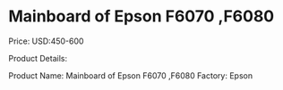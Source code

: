 # Mainboard of Epson F6070 ,F6080

Price: USD:450-600

Product Details:

Product Name:
Mainboard of Epson F6070 ,F6080
Factory:
Epson